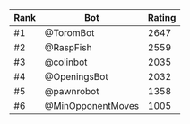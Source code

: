 Rank|Bot|Rating
---|---|---
#1|@ToromBot|2647
#2|@RaspFish|2559
#3|@colinbot|2035
#4|@OpeningsBot|2032
#5|@pawnrobot|1358
#6|@MinOpponentMoves|1005
